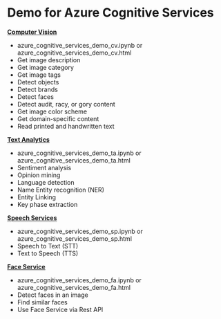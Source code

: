 # Demo for Azure Cognitive Services

**[Computer Vision](https://docs.microsoft.com/en-us/azure/cognitive-services/computer-vision/overview)**
* azure_cognitive_services_demo_cv.ipynb or azure_cognitive_services_demo_cv.html
* Get image description
* Get image category
* Get image tags
* Detect objects
* Detect brands
* Detect faces
* Detect audit, racy, or gory content
* Get image color scheme
* Get domain-specific content
* Read printed and handwritten text

**[Text Analytics](https://docs.microsoft.com/en-in/azure/cognitive-services/text-analytics/overview)**
* azure_cognitive_services_demo_ta.ipynb or azure_cognitive_services_demo_ta.html
* Sentiment analysis
* Opinion mining
* Language detection
* Name Entity recognition (NER)
* Entity Linking
* Key phase extraction

**[Speech Services](https://docs.microsoft.com/en-us/azure/cognitive-services/speech-service/overview)**
* azure_cognitive_services_demo_sp.ipynb or azure_cognitive_services_demo_sp.html
* Speech to Text (STT)
* Text to Speech (TTS)

**[Face Service](https://docs.microsoft.com/en-us/azure/cognitive-services/face/overview)**
* azure_cognitive_services_demo_fa.ipynb or azure_cognitive_services_demo_fa.html
* Detect faces in an image
* Find similar faces
* Use Face Service via Rest API
